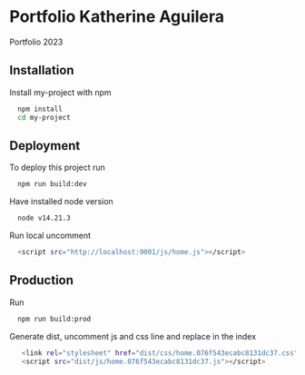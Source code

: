 
# Portfolio Katherine Aguilera

Portfolio 2023


## Installation

Install my-project with npm

```bash
  npm install 
  cd my-project

```
    
## Deployment

To deploy this project run

```bash
  npm run build:dev
```

Have installed node version

```bash
  node v14.21.3
```

Run local uncomment

```bash
  <script src="http://localhost:9001/js/home.js"></script>

```

## Production

Run 

```bash
  npm run build:prod
```

Generate dist,
uncomment js and css line and replace in the index


```bash
   <link rel="stylesheet" href="dist/css/home.076f543ecabc8131dc37.css">
   <script src="dist/js/home.076f543ecabc8131dc37.js"></script>

```
